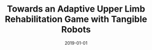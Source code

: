 ---
title: "Towards an Adaptive Upper Limb Rehabilitation Game with Tangible Robots"
collection: publications
permalink: /publication/2019-01-01-Towards-an-Adaptive-Upper-Limb-Rehabilitation-Game-with-Tangible-Robots
date: 2019-01-01
venue: 'In the proceedings of 2019 IEEE 16th International Conference on Rehabilitation Robotics (ICORR)'
citation: ' Arzu Ozgur,  Louis Faucon,  Pablo Maceira-Elvira,  Maximilian Wessel,  Wafa Johal,  Ayberk {\&quot;O}zg{\&quot;u}r,  And{\&apos;e}ol Cadic-Melchior,  Friedhelm Hummel,  Pierre Dillenbourg, &quot;Towards an Adaptive Upper Limb Rehabilitation Game with Tangible Robots.&quot; In the proceedings of 2019 IEEE 16th International Conference on Rehabilitation Robotics (ICORR), 2019.'
---